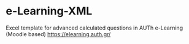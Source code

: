 # e-Learning-XML
Excel template for advanced calculated questions in AUTh e-Learning (Moodle based)
https://elearning.auth.gr/
